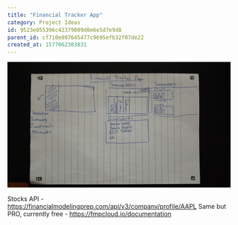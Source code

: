 ```yaml
---
title: "Financial Tracker App"
category: Project Ideas
id: 9523e055396c42379009d0e6e5d7e9d8
parent_id: cf710e097645477c9695efb32f07de22
created_at: 1577062303831
---
```



![](./resources/f57c5a7d8cad42b1bd19cbaf5d7f76b6.jpg)

Stocks API - https://financialmodelingprep.com/api/v3/company/profile/AAPL
Same but PRO, currently free - https://fmpcloud.io/documentation
    